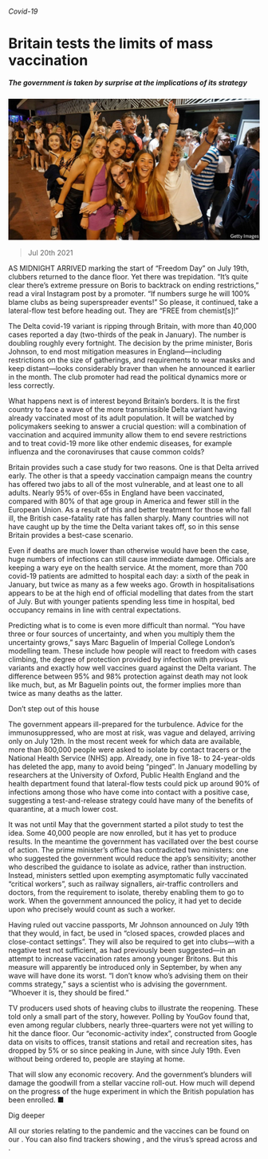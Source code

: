 ###### Covid-19

# Britain tests the limits of mass vaccination 

##### The government is taken by surprise at the implications of its strategy 

![image](images/20210724_BRP501.jpg) 

> Jul 20th 2021 

AS MIDNIGHT ARRIVED marking the start of “Freedom Day” on July 19th, clubbers returned to the dance floor. Yet there was trepidation. “It’s quite clear there’s extreme pressure on Boris to backtrack on ending restrictions,” read a viral Instagram post by a promoter. “If numbers surge he will 100% blame clubs as being superspreader events!” So please, it continued, take a lateral-flow test before heading out. They are “FREE from chemist[s]!”

The Delta covid-19 variant is ripping through Britain, with more than 40,000 cases reported a day (two-thirds of the peak in January). The number is doubling roughly every fortnight. The decision by the prime minister, Boris Johnson, to end most mitigation measures in England—including restrictions on the size of gatherings, and requirements to wear masks and keep distant—looks considerably braver than when he announced it earlier in the month. The club promoter had read the political dynamics more or less correctly.


What happens next is of interest beyond Britain’s borders. It is the first country to face a wave of the more transmissible Delta variant having already vaccinated most of its adult population. It will be watched by policymakers seeking to answer a crucial question: will a combination of vaccination and acquired immunity allow them to end severe restrictions and to treat covid-19 more like other endemic diseases, for example influenza and the coronaviruses that cause common colds?

Britain provides such a case study for two reasons. One is that Delta arrived early. The other is that a speedy vaccination campaign means the country has offered two jabs to all of the most vulnerable, and at least one to all adults. Nearly 95% of over-65s in England have been vaccinated, compared with 80% of that age group in America and fewer still in the European Union. As a result of this and better treatment for those who fall ill, the British case-fatality rate has fallen sharply. Many countries will not have caught up by the time the Delta variant takes off, so in this sense Britain provides a best-case scenario.

Even if deaths are much lower than otherwise would have been the case, huge numbers of infections can still cause immediate damage. Officials are keeping a wary eye on the health service. At the moment, more than 700 covid-19 patients are admitted to hospital each day: a sixth of the peak in January, but twice as many as a few weeks ago. Growth in hospitalisations appears to be at the high end of official modelling that dates from the start of July. But with younger patients spending less time in hospital, bed occupancy remains in line with central expectations.

Predicting what is to come is even more difficult than normal. “You have three or four sources of uncertainty, and when you multiply them the uncertainty grows,” says Marc Baguelin of Imperial College London’s modelling team. These include how people will react to freedom with cases climbing, the degree of protection provided by infection with previous variants and exactly how well vaccines guard against the Delta variant. The difference between 95% and 98% protection against death may not look like much, but, as Mr Baguelin points out, the former implies more than twice as many deaths as the latter.

Don’t step out of this house

The government appears ill-prepared for the turbulence. Advice for the immunosuppressed, who are most at risk, was vague and delayed, arriving only on July 12th. In the most recent week for which data are available, more than 800,000 people were asked to isolate by contact tracers or the National Health Service (NHS) app. Already, one in five 18- to 24-year-olds has deleted the app, many to avoid being “pinged”. In January modelling by researchers at the University of Oxford, Public Health England and the health department found that lateral-flow tests could pick up around 90% of infections among those who have come into contact with a positive case, suggesting a test-and-release strategy could have many of the benefits of quarantine, at a much lower cost.

It was not until May that the government started a pilot study to test the idea. Some 40,000 people are now enrolled, but it has yet to produce results. In the meantime the government has vacillated over the best course of action. The prime minister’s office has contradicted two ministers: one who suggested the government would reduce the app’s sensitivity; another who described the guidance to isolate as advice, rather than instruction. Instead, ministers settled upon exempting asymptomatic fully vaccinated “critical workers”, such as railway signallers, air-traffic controllers and doctors, from the requirement to isolate, thereby enabling them to go to work. When the government announced the policy, it had yet to decide upon who precisely would count as such a worker.

Having ruled out vaccine passports, Mr Johnson announced on July 19th that they would, in fact, be used in “closed spaces, crowded places and close-contact settings”. They will also be required to get into clubs—with a negative test not sufficient, as had previously been suggested—in an attempt to increase vaccination rates among younger Britons. But this measure will apparently be introduced only in September, by when any wave will have done its worst. “I don’t know who’s advising them on their comms strategy,” says a scientist who is advising the government. “Whoever it is, they should be fired.”

TV producers used shots of heaving clubs to illustrate the reopening. These told only a small part of the story, however. Polling by YouGov found that, even among regular clubbers, nearly three-quarters were not yet willing to hit the dance floor. Our “economic-activity index”, constructed from Google data on visits to offices, transit stations and retail and recreation sites, has dropped by 5% or so since peaking in June, with  since July 19th. Even without being ordered to, people are staying at home.

That will slow any economic recovery. And the government’s blunders will damage the goodwill from a stellar vaccine roll-out. How much will depend on the progress of the huge experiment in which the British population has been enrolled. ■

Dig deeper

All our stories relating to the pandemic and the vaccines can be found on our . You can also find trackers showing ,  and the virus’s spread across  and .

